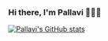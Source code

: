 ### Hi there, I'm Pallavi 👩🏻‍💻

[![Pallavi's GitHub stats](https://github-readme-stats.vercel.app/api?username=mePallavi&show_icons=true&theme=nightowl)](https://github.com/mePallavi/github-readme-stats)
